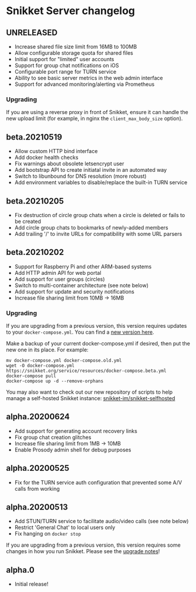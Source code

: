 # Snikket Server changelog

## UNRELEASED

- Increase shared file size limit from 16MB to 100MB
- Allow configurable storage quota for shared files
- Initial support for "limited" user accounts
- Support for group chat notifications on iOS
- Configurable port range for TURN service
- Ability to see basic server metrics in the web admin interface
- Support for advanced monitoring/alerting via Prometheus

### Upgrading

If you are using a reverse proxy in front of Snikket, ensure it can
handle the new upload limit (for example, in nginx the `client_max_body_size`
option).

## beta.20210519

- Allow custom HTTP bind interface
- Add docker health checks
- Fix warnings about obsolete letsencrypt user
- Add bootstrap API to create initiatal invite in an automated way
- Switch to libunbound for DNS resolution (more robust)
- Add environment variables to disable/replace the built-in TURN service

## beta.20210205

- Fix destruction of circle group chats when a circle
    is deleted or fails to be created
- Add circle group chats to bookmarks of newly-added members
- Add trailing '/' to invite URLs for compatibility with some
    URL parsers

## beta.20210202

- Support for Raspberry Pi and other ARM-based systems
- Add HTTP admin API for web portal
- Add support for user groups (circles)
- Switch to multi-container architecture (see note below)
- Add support for update and security notifications
- Increase file sharing limit from 10MB -> 16MB

### Upgrading

If you are upgrading from a previous version, this version
requires updates to your `docker-compose.yml`. You can find
a [new version here](https://snikket.org/service/resources/docker-compose.beta.yml).

Make a backup of your current docker-compose.yml if desired,
then put the new one in its place. For example:

```
mv docker-compose.yml docker-compose.old.yml
wget -O docker-compose.yml https://snikket.org/service/resources/docker-compose.beta.yml
docker-compose pull
docker-compose up -d --remove-orphans
```

You may also want to check out our new repository of scripts to help
manage a self-hosted Snikket instance:
[snikket-im/snikket-selfhosted](https://github.com/snikket-im/snikket-selfhosted)

## alpha.20200624

- Add support for generating account recovery links
- Fix group chat creation glitches
- Increase file sharing limit from 1MB -> 10MB
- Enable Prosody admin shell for debug purposes

## alpha.20200525

- Fix for the TURN service auth configuration that prevented some A/V calls from working

## alpha.20200513

- Add STUN/TURN service to facilitate audio/video calls (see note below)
- Restrict 'General Chat' to local users only
- Fix hanging on `docker stop`

If you are upgrading from a previous version, this version requires some changes
in how you run Snikket. Please see the [upgrade notes](https://gist.github.com/mwild1/aa2af95b520bd44283d9062e7846a874)!

## alpha.0

- Initial release!
